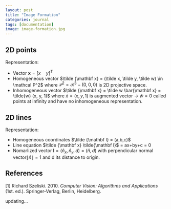 ```yaml
---
layout: post
title: "Image Formation"
categories: journal
tags: [documentation]
image: image-formation.jpg
---
```

## 2D points
Representation:
* Vector $\mathbf x=[x\quad y]^T$  
* Homogeneous vector  $\tilde {\mathbf x} = (\tilde x, \tilde y, \tilde w) \in \mathcal P^2$  where $\mathcal P^2 = \mathcal R^3 - (0,0,0)$ is 2D projective space.  
* Inhomogeneous vector $\tilde {\mathbf x} = \tilde w \bar{\mathbf x} = \tilde{w} (x, y, 1)$  where $\bar x = (x,y,1)$ is augmented vector -> $\tilde w = 0$ called points at infinity and have no inhomogeneous representation.  

## 2D lines
Representation:
* Homogeneous coordinates $\tilde {\mathbf l} = (a,b,c)$
* Line equation $\tilde {\mathbf x} \tilde{\mathbf l}$ = ax+by+c = 0
* Nomarlized vector $\mathbf l = (\hat n_x,\hat n_y,d)=(\hat n,d)$ with perpendicular normal vector$\lVert\hat n\rVert=1$ and d its distance to origin.

## References
[1] Richard Szeliski. 2010. <i>Computer Vision: Algorithms and Applications</i> (1st. ed.). Springer-Verlag, Berlin, Heidelberg.

updating...


<!--stackedit_data:
eyJoaXN0b3J5IjpbMTY2MTQxNjQxNiwtNjg5OTc3OTkyLDI2OT
A1MjAyOCwyNzU1MDc1NjMsLTYyNDEyMDk2Nyw0MTQ1NjI0NDks
MTAzNDc3MjI4LC0yMTI5MzI4MTExLDE3MDUxODksLTIwNDM2Mz
E1NDcsMTIyNzA0NDgwOSwxNTE1NzA5NDQ3LDY5NzM0ODAwMywt
MTMyNzczNDk5OSwtMTY2MDkyNzkzNywtMTk4MTI3ODAxMCwtNT
E5NTU5NjY2LDIwNjEyNjIzNTAsLTc1NzU5NTEyMCwtNzQyNTYx
MzYzXX0=
-->